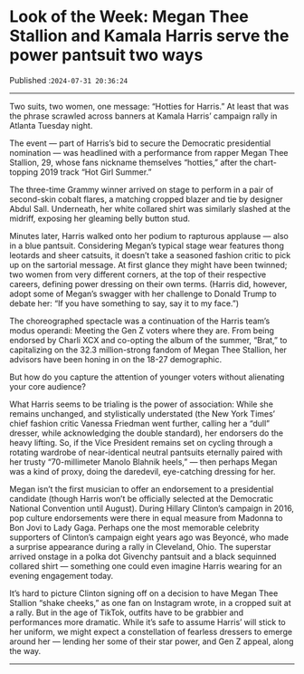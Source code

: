 # Look of the Week: Megan Thee Stallion and Kamala Harris serve the power pantsuit two ways

Published :`2024-07-31 20:36:24`

---

Two suits, two women, one message: “Hotties for Harris.” At least that was the phrase scrawled across banners at Kamala Harris’ campaign rally in Atlanta Tuesday night.

The event — part of Harris’s bid to secure the Democratic presidential nomination — was headlined with a performance from rapper Megan Thee Stallion, 29, whose fans nickname themselves “hotties,” after the chart-topping 2019 track “Hot Girl Summer.”

The three-time Grammy winner arrived on stage to perform in a pair of second-skin cobalt flares, a matching cropped blazer and tie by designer Abdul Sall. Underneath, her white collared shirt was similarly slashed at the midriff, exposing her gleaming belly button stud.

Minutes later, Harris walked onto her podium to rapturous applause — also in a blue pantsuit. Considering Megan’s typical stage wear features thong leotards and sheer catsuits, it doesn’t take a seasoned fashion critic to pick up on the sartorial message. At first glance they might have been twinned; two women from very different corners, at the top of their respective careers, defining power dressing on their own terms. (Harris did, however, adopt some of Megan’s swagger with her challenge to Donald Trump to debate her: “If you have something to say, say it to my face.”)

The choreographed spectacle was a continuation of the Harris team’s modus operandi: Meeting the Gen Z voters where they are. From being endorsed by Charli XCX and co-opting the album of the summer, “Brat,” to capitalizing on the 32.3 million-strong fandom of Megan Thee Stallion, her advisors have been honing in on the 18-27 demographic.

But how do you capture the attention of younger voters without alienating your core audience?

What Harris seems to be trialing is the power of association: While she remains unchanged, and stylistically understated (the New York Times’ chief fashion critic Vanessa Friedman went further, calling her a “dull” dresser, while acknowledging the double standard), her endorsers do the heavy lifting. So, if the Vice President remains set on cycling through a rotating wardrobe of near-identical neutral pantsuits eternally paired with her trusty “70-millimeter Manolo Blahnik heels,” — then perhaps Megan was a kind of proxy, doing the daredevil, eye-catching dressing for her.

Megan isn’t the first musician to offer an endorsement to a presidential candidate (though Harris won’t be officially selected at the Democratic National Convention until August). During Hillary Clinton’s campaign in 2016, pop culture endorsements were there in equal measure from Madonna to Bon Jovi to Lady Gaga. Perhaps one the most memorable celebrity supporters of Clinton’s campaign eight years ago was Beyoncé, who made a surprise appearance during a rally in Cleveland, Ohio. The superstar arrived onstage in a polka dot Givenchy pantsuit and a black sequinned collared shirt — something one could even imagine Harris wearing for an evening engagement today.

It’s hard to picture Clinton signing off on a decision to have Megan Thee Stallion “shake cheeks,” as one fan on Instagram wrote, in a cropped suit at a rally. But in the age of TikTok, outfits have to be grabbier and performances more dramatic. While it’s safe to assume Harris’ will stick to her uniform, we might expect a constellation of fearless dressers to emerge around her — lending her some of their star power, and Gen Z appeal, along the way.

---

